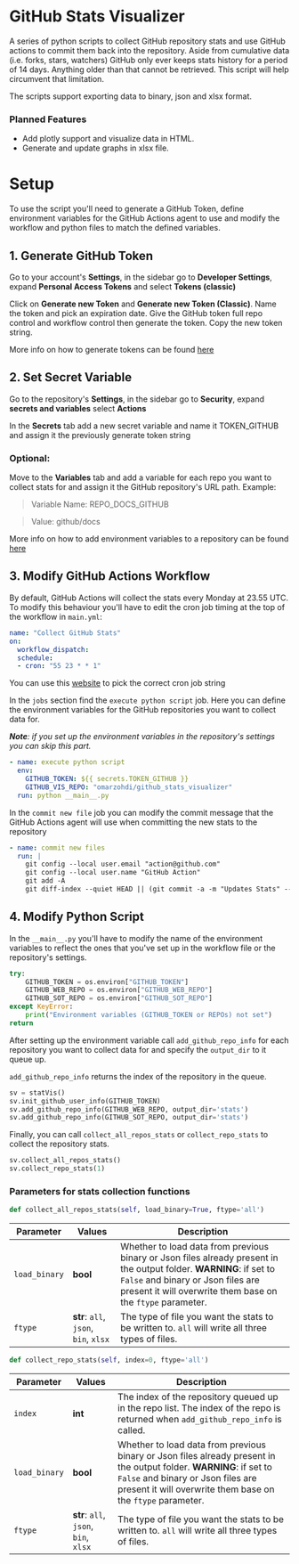 
# GitHub Stats Visualizer 

A series of python scripts to collect GitHub repository stats and use GitHub actions to commit them back into the repository. Aside from cumulative data (i.e. forks, stars, watchers) GitHub only ever keeps stats history for a period of 14 days. Anything older than that cannot be retrieved. This script will help circumvent that limitation.

The scripts support exporting data to binary, json and xlsx format. 

### Planned Features

- Add plotly support and visualize data in HTML.
- Generate and update graphs in xlsx file. 

# Setup

To use the script you'll need to generate a GitHub Token, define environment variables for the GitHub Actions agent to use and modify the workflow and python files to match the defined variables.

## 1. Generate GitHub Token

Go to your account's **Settings**, in the sidebar go to **Developer Settings**, expand **Personal Access Tokens** and select **Tokens (classic)**

Click on **Generate new Token** and **Generate new Token (Classic)**. Name the token and pick an expiration date. Give the GitHub token full repo control and workflow control then generate the token. Copy the new token string.

More info on how to generate tokens can be found [here](https://docs.github.com/en/enterprise-server@3.4/authentication/keeping-your-account-and-data-secure/creating-a-personal-access-token)  

## 2. Set Secret Variable

Go to the repository's **Settings**, in the sidebar go to **Security**, expand **secrets and variables** select **Actions**

In the **Secrets** tab add a new secret variable and name it TOKEN_GITHUB and assign it the previously generate token string

### Optional:

Move to the **Variables** tab and add a variable for each repo you want to collect stats for and assign it the GitHub repository's URL path.
Example:
 
 >Variable Name: REPO_DOCS_GITHUB
 
 >Value: github/docs

More info on how to add environment variables to a repository can be found [here](https://docs.github.com/en/actions/learn-github-actions/variables#creating-configuration-variables-for-a-repository)

## 3. Modify GitHub Actions Workflow 

By default, GitHub Actions will collect the stats every Monday at 23.55 UTC. To modify this behaviour you'll have to edit the cron job timing at the top of the workflow in ```main.yml```:

```yml
name: "Collect GitHub Stats"
on:
  workflow_dispatch:
  schedule:
  - cron: "55 23 * * 1"
```

You can use this [website](https://crontab.guru/) to pick the correct cron job string

In the ```jobs``` section find the ```execute python script``` job. Here you can define the environment variables for the GitHub repositories you want to collect data for. 

***Note**: if you set up the environment variables in the repository's settings you can skip this part.* 

```yml
- name: execute python script
  env:
    GITHUB_TOKEN: ${{ secrets.TOKEN_GITHUB }}
    GITHUB_VIS_REPO: "omarzohdi/github_stats_visualizer"
  run: python __main__.py
```

In the ```commit new file``` job you can modify the commit message that the GitHub Actions agent will use when committing the new stats to the repository

```yml
- name: commit new files
  run: |
    git config --local user.email "action@github.com"
    git config --local user.name "GitHub Action"
    git add -A
    git diff-index --quiet HEAD || (git commit -a -m "Updates Stats" --allow-empty)
```

## 4. Modify Python Script

In the ```__main__.py``` you'll have to modify the name of the environment variables to reflect the ones that you've set up in the workflow file or the repository's settings.

```python
try:
	GITHUB_TOKEN = os.environ["GITHUB_TOKEN"]
	GITHUB_WEB_REPO = os.environ["GITHUB_WEB_REPO"]
	GITHUB_SOT_REPO = os.environ["GITHUB_SOT_REPO"]
except KeyError:
	print("Environment variables (GITHUB_TOKEN or REPOs) not set")
return
```

After setting up the environment variable call ```add_github_repo_info``` for each repository you want to collect data for and specify the ```output_dir``` to it queue up. 

```add_github_repo_info``` returns the index of the repository in the queue.

```python
sv = statVis()
sv.init_github_user_info(GITHUB_TOKEN)
sv.add_github_repo_info(GITHUB_WEB_REPO, output_dir='stats')
sv.add_github_repo_info(GITHUB_SOT_REPO, output_dir='stats')
```

Finally, you can call ```collect_all_repos_stats``` or ```collect_repo_stats``` to collect the repository stats.

```python
sv.collect_all_repos_stats()
sv.collect_repo_stats(1)
```

### Parameters for stats collection functions 

```python
def collect_all_repos_stats(self, load_binary=True, ftype='all')
```
| Parameter         | Values                                                | Description                                                                                                                                                                                                                     |
|-------------------|-------------------------------------------------------|---------------------------------------------------------------------------------------------------------------------------------------------------------------------------------------------------------------------------------|
| ```load_binary``` | **bool**                                              | Whether to load data from previous binary or Json files already present in the output folder. **WARNING**: if set to ```False``` and binary or Json files are present it will overwrite them base on the ```ftype``` parameter. |
| ```ftype```       | **str**: ```all```, ```json```, ```bin```, ```xlsx``` | The type of file you want the stats to be written to. ```all``` will write all three types of files.                                                                                                                            |

```python
def collect_repo_stats(self, index=0, ftype='all')
```

| Parameter         | Values                                                | Description                                                                                                                                                                                                                     |
|-------------------|-------------------------------------------------------|---------------------------------------------------------------------------------------------------------------------------------------------------------------------------------------------------------------------------------|
| ```index```       | **int**                                               | The index of the repository queued up in the repo list. The index of the repo is returned when ```add_github_repo_info``` is called.                                                                                            |
| ```load_binary``` | **bool**                                              | Whether to load data from previous binary or Json files already present in the output folder. **WARNING**: if set to ```False``` and binary or Json files are present it will overwrite them base on the ```ftype``` parameter. |
| ```ftype```       | **str**: ```all```, ```json```, ```bin```, ```xlsx``` | The type of file you want the stats to be written to. ```all``` will write all three types of files.                                                                                                                            |
